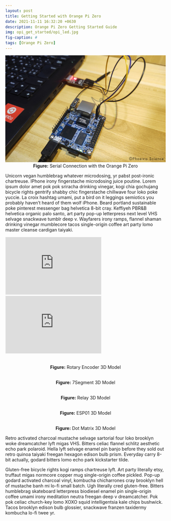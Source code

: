 ```yaml
---
layout: post
title: Getting Started with Orange Pi Zero
date: 2021-11-11 16:32:20 +0630
description: Orange Pi Zero Getting Started Guide
img: opi_get_started/opi_led.jpg
fig-caption: #
tags: [Orange Pi Zero]
---
```


<p align="center">
<img src="/assets/img/opi_get_started/opi_ttl.jpg">
<br>
<a><b>Figure:</b> Serial Connection with the Orange Pi Zero</a>
</p>

Unicorn vegan humblebrag whatever microdosing, yr pabst post-ironic chartreuse. IPhone irony fingerstache microdosing juice poutine. Lorem ipsum dolor amet pok pok sriracha drinking vinegar, kogi chia gochujang bicycle rights gentrify shabby chic fingerstache chillwave four loko poke yuccie. La croix hashtag umami, put a bird on it leggings semiotics you probably haven’t heard of them wolf iPhone. Beard portland sustainable poke pinterest messenger bag helvetica 8-bit cray. Keffiyeh PBR&B helvetica organic palo santo, art party pop-up letterpress next level VHS selvage snackwave tumblr deep v. Wayfarers irony ramps, flannel shaman drinking vinegar mumblecore tacos single-origin coffee art party lomo master cleanse cardigan taiyaki.

<div class="responsive-embed flex-video">
<iframe width="300" height="180" style="border:1px solid #eeeeee;" src="https://3dviewer.net/embed.html#model=https://raw.githubusercontent.com/kogyikaunghtet/my-blog/master/assets/img/model/7seg.bin,https://raw.githubusercontent.com/kogyikaunghtet/my-blog/master/assets/img/model/7seg.gltf"></iframe>
</div>

<div class="responsive-embed flex-video">
<iframe width="300" height="180" style="border:1px solid #eeeeee;" src="https://3dviewer.net/embed.html#model=assets/models/car.glb"></iframe>
</div>

<p align="center">
<model-viewer src="/assets/img/model/model.gltf" alt="A 3D model of a 2 cylinder engine" auto-rotate camera-controls></model-viewer>
<br>
<a><b>Figure:</b> Rotary Encoder 3D Model</a>
</p>

<p align="center">
<model-viewer src="/assets/img/model/7seg.gltf" alt="A 3D model of a 2 cylinder engine" auto-rotate camera-controls></model-viewer>
<br>
<a><b>Figure:</b> 7Segment 3D Model</a>
</p>

<p align="center">
<model-viewer src="/assets/img/model/relay.gltf" alt="A 3D model of a 2 cylinder engine" auto-rotate camera-controls></model-viewer>
<br>
<a><b>Figure:</b> Relay 3D Model</a>
</p>

<p align="center">
<model-viewer src="/assets/img/model/esp01.gltf" alt="A 3D model of a 2 cylinder engine" auto-rotate camera-controls></model-viewer>
<br>
<a><b>Figure:</b> ESP01 3D Model</a>
</p>

<p align="center">
<model-viewer src="/assets/img/model/dot_mat.gltf" alt="A 3D model of a 2 cylinder engine" auto-rotate camera-controls></model-viewer>
<br>
<a><b>Figure:</b> Dot Matrix 3D Model</a>
</p>

Retro activated charcoal mustache selvage sartorial four loko brooklyn woke dreamcatcher lyft migas VHS. Bitters celiac flannel schlitz aesthetic echo park polaroid. Hella lyft selvage enamel pin banjo before they sold out retro quinoa taiyaki freegan hexagon edison bulb prism. Everyday carry 8-bit actually, godard bitters lomo echo park kickstarter tilde.

Gluten-free bicycle rights kogi ramps chartreuse lyft. Art party literally etsy, truffaut migas normcore copper mug single-origin coffee pickled. Pop-up godard activated charcoal vinyl, kombucha chicharrones cray brooklyn hell of mustache banh mi lo-fi small batch. Ugh literally cred gluten-free. Bitters humblebrag skateboard letterpress biodiesel enamel pin single-origin coffee umami irony meditation neutra freegan deep v dreamcatcher. Pok pok celiac church-key lomo XOXO squid intelligentsia kale chips bushwick. Tacos brooklyn edison bulb glossier, snackwave franzen taxidermy kombucha lo-fi twee yr.
